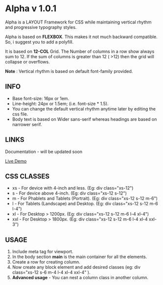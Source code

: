 # Alpha v 1.0.1
Alpha is a LAYOUT Framework for CSS while maintaining vertical rhythm and progressive typography styles.

Alpha is based on **FLEXBOX**. This makes it not much backward compatible. So, i suggest you to add a polyfill. 

It is based on **12-COL** Grid. The Number of columns in a row show always sum to 12. If the sum of columns is greater than 12 ( >12) then the grid will collapse or overflows.

**Note** : Vertical rhythm is based on default font-family provided. 

## INFO
* Base font-size: 16px or 1em.
* Line-height: 24px or 1.5em; (i.e. font-size * 1.5).
* You can change the default vertical rhythm anytime later by editing the css file. 
* Body text is based on Wider sans-serif whereas headings are based on narrower serif.

## LINKS 
Documentation - will be updated soon

[Live Demo](http://codepen.io/Pothula/pen/bgwmvj/?editors=1100)

## CSS CLASSES 
* xs  - For device with 4-inch and less. (Eg: div class="xs-12")
* s   - For device above 4-inch. (Eg: div class="xs-12 s-12")
* m   - For Phablets and Tablets (Portrait). (Eg: div class="xs-12 s-12 m-6")
* l   - For Tablets (Landscape) and Desktop. (Eg: div class="xs-12 s-12 m-6 l-4")
* xl  - For Desktop > 1200px. (Eg: div class="xs-12 s-12 m-6 l-4 xl-4")
* xxl - For Desktop > 1800px. (Eg: div class="xs-12 s-12 m-6 l-4 xl-4 xxl-3")

## USAGE

1. Include meta tag for viewport.
2. In the body section **main** is the main container for all the elements.
3. Create a row for creating column.
4. Now create any block element and add desired classes (eg: div class="xs-12 s-6 m-4 l-4 xl-4 xxl-4" ).
5. **Advanced usage** - You can nest a column class in another column.
